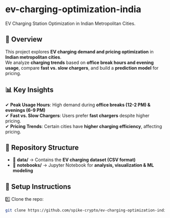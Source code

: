 # ev-charging-optimization-india
EV Charging Station Optimization in Indian Metropolitan Cities.

## 📌 Overview
This project explores **EV charging demand and pricing optimization** in **Indian metropolitan cities**.  
We analyze **charging trends** based on **office break hours and evening usage**, compare **fast vs. slow chargers**, and build a **prediction model** for pricing.

## 📊 Key Insights
✔ **Peak Usage Hours**: High demand during **office breaks (12-2 PM) & evenings (6-9 PM)**  
✔ **Fast vs. Slow Chargers**: Users prefer **fast chargers** despite higher pricing.  
✔ **Pricing Trends**: Certain cities have **higher charging efficiency**, affecting pricing.  

## 📂 Repository Structure
- 📁 **data/** → Contains the **EV charging dataset (CSV format)**  
- 📁 **notebooks/** → Jupyter Notebook for **analysis, visualization & ML modeling**  
  

## 🔧 Setup Instructions
1️⃣ Clone the repo:  
```bash
git clone https://github.com/spike-crypto/ev-charging-optimization-india.git
